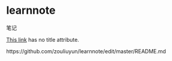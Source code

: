 # learnnote
笔记
<p><a href="http://example.net/">This link</a> has no title attribute.</p>https://github.com/zouliuyun/learnnote/edit/master/README.md
